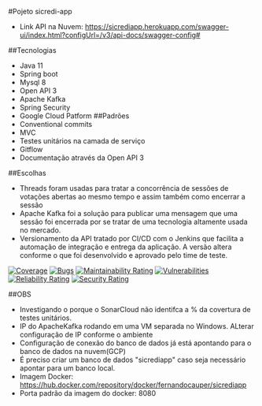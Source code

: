 #Pojeto sicredi-app

- Link API na Nuvem: https://sicrediapp.herokuapp.com/swagger-ui/index.html?configUrl=/v3/api-docs/swagger-config#

##Tecnologias
- Java 11
- Spring boot
- Mysql 8
- Open API 3
- Apache Kafka
- Spring Security
- Google Cloud Patform
##Padrões
- Conventional commits
- MVC
- Testes unitários na camada de serviço
- Gitflow
- Documentação através da Open API 3

##Escolhas
- Threads foram usadas para tratar a concorrência de sessões de votações abertas ao mesmo tempo e assim também como encerrar a sessão
- Apache Kafka foi a solução para publicar uma mensagem que uma sessão foi encerrada por se tratar de uma tecnologia altamente usada no mercado.
- Versionamento da API tratado por CI/CD com o Jenkins que facilita a automação de integração e entrega da aplicação. A versão altera conforme o que foi desenvolvido e aprovado pelo time de teste.

[![Coverage](https://sonarcloud.io/api/project_badges/measure?project=Thilin_sicredi-app&metric=coverage)](https://sonarcloud.io/dashboard?id=Thilin_sicredi-app)
[![Bugs](https://sonarcloud.io/api/project_badges/measure?project=Thilin_sicredi-app&metric=bugs)](https://sonarcloud.io/dashboard?id=Thilin_sicredi-app)
[![Maintainability Rating](https://sonarcloud.io/api/project_badges/measure?project=Thilin_sicredi-app&metric=sqale_rating)](https://sonarcloud.io/dashboard?id=Thilin_sicredi-app)
[![Vulnerabilities](https://sonarcloud.io/api/project_badges/measure?project=Thilin_sicredi-app&metric=vulnerabilities)](https://sonarcloud.io/dashboard?id=Thilin_sicredi-app)
[![Reliability Rating](https://sonarcloud.io/api/project_badges/measure?project=Thilin_sicredi-app&metric=reliability_rating)](https://sonarcloud.io/dashboard?id=Thilin_sicredi-app)
[![Security Rating](https://sonarcloud.io/api/project_badges/measure?project=Thilin_sicredi-app&metric=security_rating)](https://sonarcloud.io/dashboard?id=Thilin_sicredi-app)

##OBS
- Investigando o porque o SonarCloud não identifca a % da covertura de testes unitários.
- IP do ApacheKafka rodando em uma VM separada no Windows. ALterar configuração de IP conforme o ambiente
- Configuração de conexão do banco de dados já está apontando para o banco de dados na nuvem(GCP)
- É preciso criar um banco de dados "sicrediapp" caso seja necessário apontar para um banco local.
- Imagem Docker: https://hub.docker.com/repository/docker/fernandocauper/sicrediapp
- Porta padrão da imagem do docker: 8080